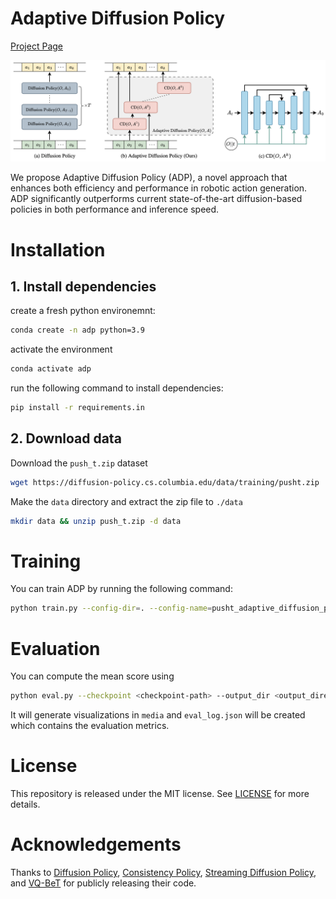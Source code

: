 # Adaptive Diffusion Policy

[Project Page](https://adaptive-diffusion-policy.github.io)

![overview](media/overview.png)

We propose Adaptive Diffusion Policy (ADP), a novel approach that enhances both efficiency and performance in robotic action generation. ADP significantly outperforms current state-of-the-art diffusion-based policies in both performance and inference speed. 


# Installation

## 1. Install dependencies

create a fresh python environemnt:

```bash
conda create -n adp python=3.9
```

activate the environment

```bash
conda activate adp
```

run the following command to install dependencies:

```bash
pip install -r requirements.in
```

## 2. Download data

Download the `push_t.zip` dataset

```bash
wget https://diffusion-policy.cs.columbia.edu/data/training/pusht.zip
```

Make the `data` directory and extract the zip file to `./data`

```bash
mkdir data && unzip push_t.zip -d data
```

# Training

You can train ADP by running the following command:

```bash
python train.py --config-dir=. --config-name=pusht_adaptive_diffusion_policy_cnn.yaml
```

# Evaluation

You can compute the mean score using

```bash
python eval.py --checkpoint <checkpoint-path> --output_dir <output_directory>
```

It will generate visualizations in `media` and `eval_log.json` will be created which contains the evaluation metrics.

# License

This repository is released under the MIT license. See [LICENSE](LICENSE) for more details.

# Acknowledgements

Thanks to [Diffusion Policy](https://github.com/real-stanford/diffusion_policy), [Consistency Policy](https://github.com/Aaditya-Prasad/Consistency-Policy), [Streaming Diffusion Policy](https://github.com/Streaming-Diffusion-Policy/streaming_diffusion_policy), and [VQ-BeT](https://github.com/jayLEE0301/vq_bet_official) for publicly releasing their code. 
